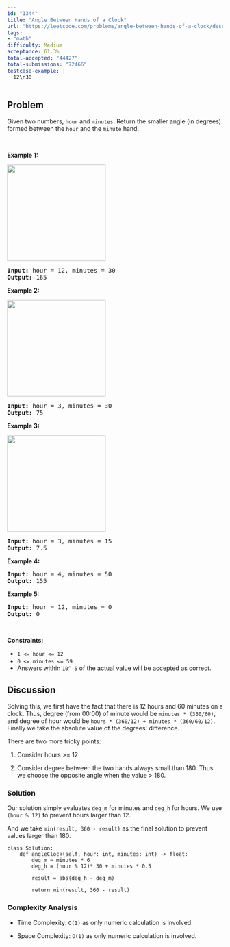 ```yaml
---
id: "1344"
title: "Angle Between Hands of a Clock"
url: "https://leetcode.com/problems/angle-between-hands-of-a-clock/description/"
tags:
- "math"
difficulty: Medium
acceptance: 61.3%
total-accepted: "44427"
total-submissions: "72466"
testcase-example: |
  12\n30
---
```


## Problem

<p>Given two numbers, <code>hour</code> and <code>minutes</code>. Return the smaller angle (in degrees) formed between the <code>hour</code> and the <code>minute</code> hand.</p>

<p>&nbsp;</p>
<p><strong>Example 1:</strong></p>

<p><img alt="" src="https://assets.leetcode.com/uploads/2019/12/26/sample_1_1673.png" style="width: 230px; height: 225px;" /></p>

<pre>
<strong>Input:</strong> hour = 12, minutes = 30
<strong>Output:</strong> 165
</pre>

<p><strong>Example 2:</strong></p>

<p><img alt="" src="https://assets.leetcode.com/uploads/2019/12/26/sample_2_1673.png" style="width: 230px; height: 225px;" /></p>

<pre>
<strong>Input:</strong> hour = 3, minutes = 30
<strong>Output:</strong> 75
</pre>

<p><strong>Example 3:</strong></p>

<p><strong><img alt="" src="https://assets.leetcode.com/uploads/2019/12/26/sample_3_1673.png" style="width: 230px; height: 225px;" /></strong></p>

<pre>
<strong>Input:</strong> hour = 3, minutes = 15
<strong>Output:</strong> 7.5
</pre>

<p><strong>Example 4:</strong></p>

<pre>
<strong>Input:</strong> hour = 4, minutes = 50
<strong>Output:</strong> 155
</pre>

<p><strong>Example 5:</strong></p>

<pre>
<strong>Input:</strong> hour = 12, minutes = 0
<strong>Output:</strong> 0
</pre>

<p>&nbsp;</p>
<p><strong>Constraints:</strong></p>

<ul>
	<li><code>1 &lt;= hour &lt;= 12</code></li>
	<li><code>0 &lt;= minutes &lt;= 59</code></li>
	<li>Answers within&nbsp;<code>10^-5</code>&nbsp;of the actual value will be accepted as correct.</li>
</ul>

## Discussion

Solving this, we first have the fact that there is 12 hours and 60 minutes on a
clock. Thus, degree (from 00:00) of minute would be `minutes * (360/60)`, and
degree of hour would be `hours * (360/12) + minutes * (360/60/12)`. Finally we
take the absolute value of the degrees' difference.

There are two more tricky points:

1. Consider hours >= 12

1. Consider degree between the two hands always small than 180.
   Thus we choose the opposite angle when the value > 180.

### Solution

Our solution simply evaluates `deg_m` for minutes and `deg_h` for hours.
We use `(hour % 12)` to prevent hours larger than 12.

And we take `min(result, 360 - result)` as the final solution to prevent values
larger than 180.

```py3
class Solution:
    def angleClock(self, hour: int, minutes: int) -> float:
        deg_m = minutes * 6
        deg_h = (hour % 12)* 30 + minutes * 0.5

        result = abs(deg_h - deg_m)

        return min(result, 360 - result)
```

### Complexity Analysis

- Time Complexity: `O(1)` as only numeric calculation is involved.

- Space Complexity: `O(1)` as only numeric calculation is involved.

